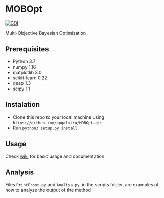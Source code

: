# MOBOpt

[![DOI](https://zenodo.org/badge/234795274.svg)](https://zenodo.org/badge/latestdoi/234795274)

Multi-Objective Bayesian Optimization

## Prerequisites

  * Python 3.7
  * numpy 1.16
  * matplotlib 3.0
  * scikit-learn 0.22
  * deap 1.3
  * scipy 1.1

## Instalation

  *  Clone this repo to your local machine using `https://github.com/ppgaluzio/MOBOpt.git`
  *  Run `python3 setup.py install`

## Usage

Check [wiki](https://github.com/ppgaluzio/MOBOpt/wiki) for basic usage and documentation

## Analysis

Files `PrintFront.py` and `Analisa.py`, in the scripts folder, are
examples of how to analyze the output of the method
